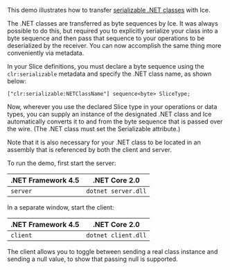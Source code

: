 This demo illustrates how to transfer [serializable .NET classes][1]
with Ice.

The .NET classes are transferred as byte sequences by Ice. It was
always possible to do this, but required you to explicitly serialize
your class into a byte sequence and then pass that sequence to
your operations to be deserialized by the receiver. You can now
accomplish the same thing more conveniently via metadata.

In your Slice definitions, you must declare a byte sequence using the
`clr:serializable` metadata and specify the .NET class name, as shown
below:

```
["clr:serializable:NETClassName"] sequence<byte> SliceType;
```

Now, wherever you use the declared Slice type in your operations or
data types, you can supply an instance of the designated .NET class
and Ice automatically converts it to and from the byte sequence that
is passed over the wire. (The .NET class must set the Serializable
attribute.)

Note that it is also necessary for your .NET class to be located in
an assembly that is referenced by both the client and server.

To run the demo, first start the server:

| .NET Framework 4.5 | .NET Core 2.0        |
| ------------------ | -------------------- |
| `server`           | `dotnet server.dll`  |

In a separate window, start the client:

| .NET Framework 4.5 | .NET Core 2.0       |
| ------------------ | ------------------- |
| `client`           | `dotnet client.dll` |

The client allows you to toggle between sending a real class instance
and sending a null value, to show that passing null is supported.

[1]: https://doc.zeroc.com/display/Ice37/Serializable+Objects+in+C-Sharp
